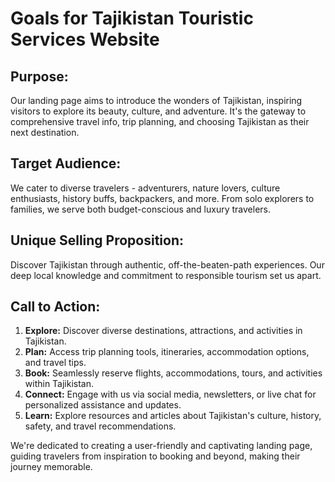 #   Goals for Tajikistan Touristic Services Website

## Purpose:

Our landing page aims to introduce the wonders of Tajikistan, inspiring visitors to explore its beauty, culture, and adventure. It's the gateway to comprehensive travel info, trip planning, and choosing Tajikistan as their next destination.

## Target Audience:

We cater to diverse travelers - adventurers, nature lovers, culture enthusiasts, history buffs, backpackers, and more. From solo explorers to families, we serve both budget-conscious and luxury travelers.

## Unique Selling Proposition:

Discover Tajikistan through authentic, off-the-beaten-path experiences. Our deep local knowledge and commitment to responsible tourism set us apart.

## Call to Action:

1. **Explore:** Discover diverse destinations, attractions, and activities in Tajikistan.
2. **Plan:** Access trip planning tools, itineraries, accommodation options, and travel tips.
3. **Book:** Seamlessly reserve flights, accommodations, tours, and activities within Tajikistan.
4. **Connect:** Engage with us via social media, newsletters, or live chat for personalized assistance and updates.
5. **Learn:** Explore resources and articles about Tajikistan's culture, history, safety, and travel recommendations.

We're dedicated to creating a user-friendly and captivating landing page, guiding travelers from inspiration to booking and beyond, making their journey memorable.